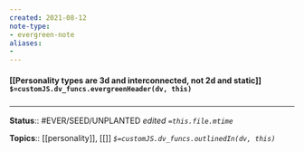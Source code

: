 ```yaml
---
created: 2021-08-12
note-type: 
- evergreen-note
aliases:
- 
---
```

#### [[Personality types are 3d and interconnected, not 2d and static]] `$=customJS.dv_funcs.evergreenHeader(dv, this)`


### <hr class="footnote"/>

**Status**:: #EVER/SEED/UNPLANTED 
*edited `=this.file.mtime`*

**Topics**:: [[personality]], [[]]
*`$=customJS.dv_funcs.outlinedIn(dv, this)`*

